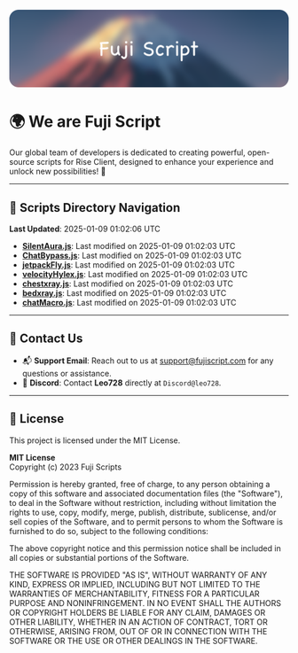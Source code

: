 ![Banner](.github/b.webp)

# 🌍 **We are Fuji Script**

Our global team of developers is dedicated to creating powerful, open-source scripts for Rise Client, designed to enhance your experience and unlock new possibilities! 🌟

---
<!-- SCRIPTS_NAVIGATION_START -->
## 📂 **Scripts Directory Navigation**

**Last Updated**: 2025-01-09 01:02:06 UTC

- **[SilentAura.js](scripts/SilentAura.js)**: Last modified on 2025-01-09 01:02:03 UTC
- **[ChatBypass.js](scripts/ChatBypass.js)**: Last modified on 2025-01-09 01:02:03 UTC
- **[jetpackFly.js](scripts/jetpackFly.js)**: Last modified on 2025-01-09 01:02:03 UTC
- **[velocityHylex.js](scripts/velocityHylex.js)**: Last modified on 2025-01-09 01:02:03 UTC
- **[chestxray.js](scripts/chestxray.js)**: Last modified on 2025-01-09 01:02:03 UTC
- **[bedxray.js](scripts/bedxray.js)**: Last modified on 2025-01-09 01:02:03 UTC
- **[chatMacro.js](scripts/chatMacro.js)**: Last modified on 2025-01-09 01:02:03 UTC

<!-- SCRIPTS_NAVIGATION_END -->

---

## 💬 **Contact Us**  
- 📬 **Support Email**: Reach out to us at [support@fujiscript.com](mailto:support@fujiscript.com) for any questions or assistance.  
- 💬 **Discord**: Contact **Leo728** directly at `Discord@leo728`.

---

## 📜 **License**

This project is licensed under the MIT License.  

**MIT License**  
Copyright (c) 2023 Fuji Scripts  

Permission is hereby granted, free of charge, to any person obtaining a copy of this software and associated documentation files (the "Software"), to deal in the Software without restriction, including without limitation the rights to use, copy, modify, merge, publish, distribute, sublicense, and/or sell copies of the Software, and to permit persons to whom the Software is furnished to do so, subject to the following conditions:  

The above copyright notice and this permission notice shall be included in all copies or substantial portions of the Software.  

THE SOFTWARE IS PROVIDED "AS IS", WITHOUT WARRANTY OF ANY KIND, EXPRESS OR IMPLIED, INCLUDING BUT NOT LIMITED TO THE WARRANTIES OF MERCHANTABILITY, FITNESS FOR A PARTICULAR PURPOSE AND NONINFRINGEMENT. IN NO EVENT SHALL THE AUTHORS OR COPYRIGHT HOLDERS BE LIABLE FOR ANY CLAIM, DAMAGES OR OTHER LIABILITY, WHETHER IN AN ACTION OF CONTRACT, TORT OR OTHERWISE, ARISING FROM, OUT OF OR IN CONNECTION WITH THE SOFTWARE OR THE USE OR OTHER DEALINGS IN THE SOFTWARE.  
